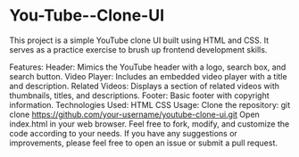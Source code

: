 # You-Tube--Clone-UI
This project is a simple YouTube clone UI built using HTML and CSS. It serves as a practice exercise to brush up frontend development skills.

Features:
Header: Mimics the YouTube header with a logo, search box, and search button.
Video Player: Includes an embedded video player with a title and description.
Related Videos: Displays a section of related videos with thumbnails, titles, and descriptions.
Footer: Basic footer with copyright information.
Technologies Used:
HTML
CSS
Usage:
Clone the repository: git clone https://github.com/your-username/youtube-clone-ui.git
Open index.html in your web browser.
Feel free to fork, modify, and customize the code according to your needs. If you have any suggestions or improvements, please feel free to open an issue or submit a pull request.